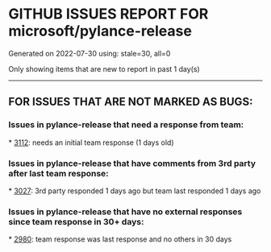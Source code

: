 
# GITHUB ISSUES REPORT FOR microsoft/pylance-release


Generated on 2022-07-30 using: stale=30, all=0


Only showing items that are new to report in past 1 day(s)


---

## FOR ISSUES THAT ARE NOT MARKED AS BUGS:


### Issues in pylance-release that need a response from team:


\* [3112](https://github.com/microsoft/pylance-release/issues/3112 "Pylance is working on interactive windows, but not in the editor"): needs an initial team response (1 days old)

### Issues in pylance-release that have comments from 3rd party after last team response:


\* [3027](https://github.com/microsoft/pylance-release/issues/3027 "[Bug] Duplicated suggestions, typehints, docs etc."): 3rd party responded 1 days ago but team last responded 1 days ago

### Issues in pylance-release that have no external responses since team response in 30+ days:


\* [2980](https://github.com/microsoft/pylance-release/issues/2980 "Import &quot;tensorflow&quot; could not be resolvedPylancereportMissingImports"): team response was last response and no others in 30 days
